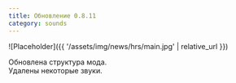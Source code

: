 ```yaml
---
title: Обновление 0.8.11
category: sounds
---
```


![Placeholder]({{ '/assets/img/news/hrs/main.jpg' | relative_url }})

Обновлена структура мода.  
Удалены некоторые звуки.
